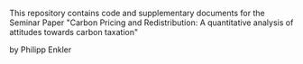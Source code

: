 This repository contains code and supplementary documents for the Seminar Paper 
"Carbon Pricing and Redistribution: A quantitative analysis of attitudes towards carbon taxation"

by Philipp Enkler


